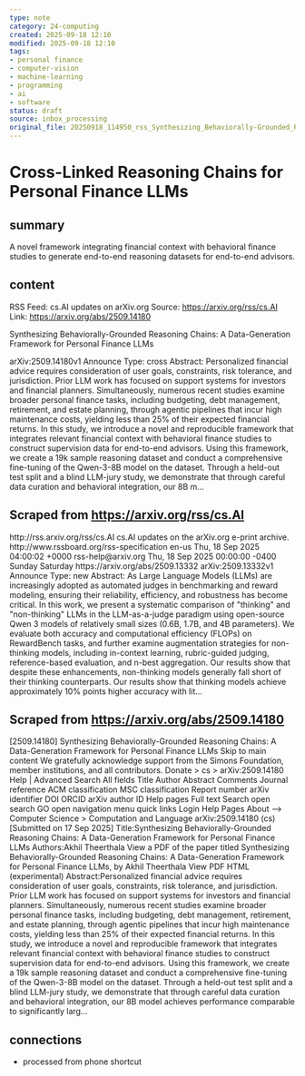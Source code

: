 ```yaml
---
type: note
category: 24-computing
created: 2025-09-18 12:10
modified: 2025-09-18 12:10
tags:
- personal finance
- computer-vision
- machine-learning
- programming
- ai
- software
status: draft
source: inbox_processing
original_file: 20250918_114950_rss_Synthesizing_Behaviorally-Grounded_Reasoning_Chain.txt
---
```



# Cross-Linked Reasoning Chains for Personal Finance LLMs

## summary
A novel framework integrating financial context with behavioral finance studies to generate end-to-end reasoning datasets for end-to-end advisors.

## content
RSS Feed: cs.AI updates on arXiv.org
Source: https://arxiv.org/rss/cs.AI
Link: https://arxiv.org/abs/2509.14180

Synthesizing Behaviorally-Grounded Reasoning Chains: A Data-Generation Framework for Personal Finance LLMs

arXiv:2509.14180v1 Announce Type: cross Abstract: Personalized financial advice requires consideration of user goals, constraints, risk tolerance, and jurisdiction. Prior LLM work has focused on support systems for investors and financial planners. Simultaneously, numerous recent studies examine broader personal finance tasks, including budgeting, debt management, retirement, and estate planning, through agentic pipelines that incur high maintenance costs, yielding less than 25% of their expected financial returns. In this study, we introduce a novel and reproducible framework that integrates relevant financial context with behavioral finance studies to construct supervision data for end-to-end advisors. Using this framework, we create a 19k sample reasoning dataset and conduct a comprehensive fine-tuning of the Qwen-3-8B model on the dataset. Through a held-out test split and a blind LLM-jury study, we demonstrate that through careful data curation and behavioral integration, our 8B m...

## Scraped from https://arxiv.org/rss/cs.AI
<?xml version='1.0' encoding='UTF-8'?>
<rss xmlns:arxiv="http://arxiv.org/schemas/atom" xmlns:dc="http://purl.org/dc/elements/1.1/" xmlns:atom="http://www.w3.org/2005/Atom" xmlns:content="http://purl.org/rss/1.0/modules/content/" version="2.0">
  <channel>
    <title>cs.AI updates on arXiv.org</title>
    <link>http://rss.arxiv.org/rss/cs.AI</link>
    <description>cs.AI updates on the arXiv.org e-print archive.</description>
    <atom:link href="http://rss.arxiv.org/rss/cs.AI" rel="self" type="application/rss+xml"/>
    <docs>http://www.rssboard.org/rss-specification</docs>
    <language>en-us</language>
    <lastBuildDate>Thu, 18 Sep 2025 04:00:02 +0000</lastBuildDate>
    <managingEditor>rss-help@arxiv.org</managingEditor>
    <pubDate>Thu, 18 Sep 2025 00:00:00 -0400</pubDate>
    <skipDays>
      <day>Sunday</day>
      <day>Saturday</day>
    </skipDays>
    <item>
      <title>Explicit Reasoning Makes Better Judges: A Systematic Study on Accuracy, Efficiency, and Robustness</title>
      <link>https://arxiv.org/abs/2509.13332</link>
      <description>arXiv:2509.13332v1 Announce Type: new 
Abstract: As Large Language Models (LLMs) are increasingly adopted as automated judges in benchmarking and reward modeling, ensuring their reliability, efficiency, and robustness has become critical. In this work, we present a systematic comparison of "thinking" and "non-thinking" LLMs in the LLM-as-a-judge paradigm using open-source Qwen 3 models of relatively small sizes (0.6B, 1.7B, and 4B parameters). We evaluate both accuracy and computational efficiency (FLOPs) on RewardBench tasks, and further examine augmentation strategies for non-thinking models, including in-context learning, rubric-guided judging, reference-based evaluation, and n-best aggregation. Our results show that despite these enhancements, non-thinking models generally fall short of their thinking counterparts. Our results show that thinking models achieve approximately 10% points higher accuracy with lit...


## Scraped from https://arxiv.org/abs/2509.14180
[2509.14180] Synthesizing Behaviorally-Grounded Reasoning Chains: A Data-Generation Framework for Personal Finance LLMs Skip to main content We gratefully acknowledge support from the Simons Foundation, member institutions, and all contributors. Donate &gt; cs &gt; arXiv:2509.14180 Help | Advanced Search All fields Title Author Abstract Comments Journal reference ACM classification MSC classification Report number arXiv identifier DOI ORCID arXiv author ID Help pages Full text Search open search GO open navigation menu quick links Login Help Pages About --> Computer Science > Computation and Language arXiv:2509.14180 (cs) [Submitted on 17 Sep 2025] Title:Synthesizing Behaviorally-Grounded Reasoning Chains: A Data-Generation Framework for Personal Finance LLMs Authors:Akhil Theerthala View a PDF of the paper titled Synthesizing Behaviorally-Grounded Reasoning Chains: A Data-Generation Framework for Personal Finance LLMs, by Akhil Theerthala View PDF HTML (experimental) Abstract:Personalized financial advice requires consideration of user goals, constraints, risk tolerance, and jurisdiction. Prior LLM work has focused on support systems for investors and financial planners. Simultaneously, numerous recent studies examine broader personal finance tasks, including budgeting, debt management, retirement, and estate planning, through agentic pipelines that incur high maintenance costs, yielding less than 25% of their expected financial returns. In this study, we introduce a novel and reproducible framework that integrates relevant financial context with behavioral finance studies to construct supervision data for end-to-end advisors. Using this framework, we create a 19k sample reasoning dataset and conduct a comprehensive fine-tuning of the Qwen-3-8B model on the dataset. Through a held-out test split and a blind LLM-jury study, we demonstrate that through careful data curation and behavioral integration, our 8B model achieves performance comparable to significantly larg...


## connections
- processed from phone shortcut
